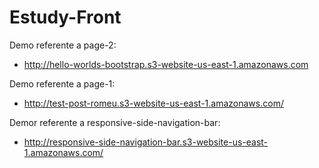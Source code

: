 # Estudy-Front

Demo referente a page-2:

- http://hello-worlds-bootstrap.s3-website-us-east-1.amazonaws.com

Demo referente a page-1:

- http://test-post-romeu.s3-website-us-east-1.amazonaws.com/ 

Demor referente a responsive-side-navigation-bar:

- http://responsive-side-navigation-bar.s3-website-us-east-1.amazonaws.com/

